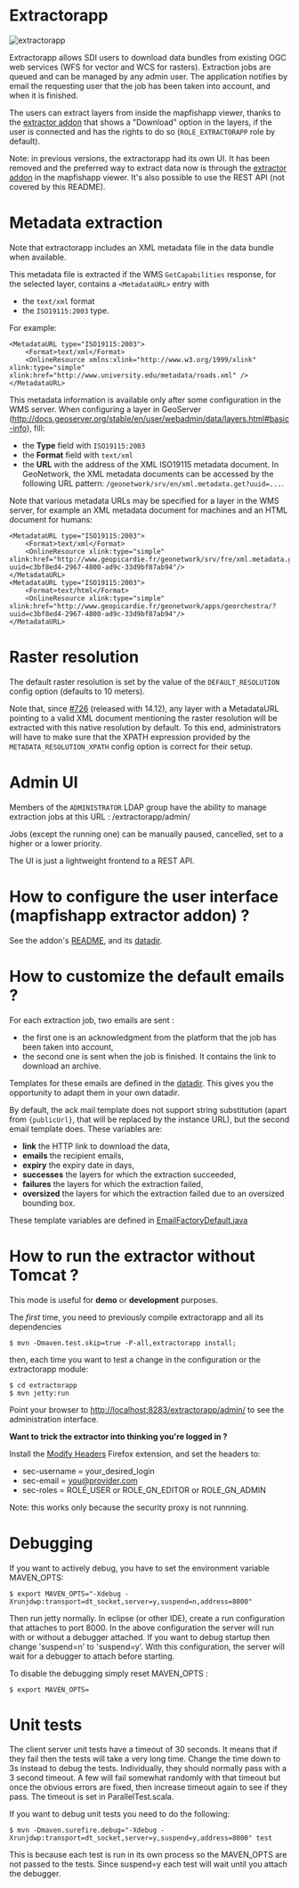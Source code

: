 Extractorapp
============

![extractorapp](https://github.com/georchestra/georchestra/workflows/extractorapp/badge.svg)

Extractorapp allows SDI users to download data bundles from existing OGC web services (WFS for vector and WCS for rasters).
Extraction jobs are queued and can be managed by any admin user.
The application notifies by email the requesting user that the job has been taken into account, and when it is finished.

The users can extract layers from inside the mapfishapp viewer, thanks to the [extractor addon](../mapfishapp/src/main/webapp/app/addons/extractor/README.md) that shows a "Download" option in the layers, if the user is connected and has the rights to do so (`ROLE_EXTRACTORAPP` role by default).

Note: in previous versions, the extractorapp had its own UI. It has been removed and the preferred way to extract data now is through the [extractor addon](mapfishapp/src/main/webapp/app/addons/extractor/README.md) in the mapfishapp viewer. It's also possible to use the REST API (not covered by this README).

Metadata extraction
===================

Note that extractorapp includes an XML metadata file in the data bundle when available.

This metadata file is extracted if the WMS `GetCapabilities` response, for the selected layer, contains a `<MetadataURL>` entry with
- the `text/xml` format
- the `ISO19115:2003` type.

For example:

```
<MetadataURL type="ISO19115:2003">
    <Format>text/xml</Format>
    <OnlineResource xmlns:xlink="http://www.w3.org/1999/xlink" xlink:type="simple" xlink:href="http://www.university.edu/metadata/roads.xml" />
</MetadataURL>
```

This metadata information is available only after some configuration in the WMS server. When configuring a layer in GeoServer (http://docs.geoserver.org/stable/en/user/webadmin/data/layers.html#basic-info), fill:
- the **Type** field with `ISO19115:2003`
- the **Format** field with `text/xml`
- the **URL** with the address of the XML ISO19115 metadata document. In GeoNetwork, the XML metadata documents can be accessed by the following URL pattern: `/geonetwork/srv/en/xml.metadata.get?uuid=...`.

Note that various metadata URLs may be specified for a layer in the WMS server, for example an XML metadata document for machines and an HTML document for humans:

```
<MetadataURL type="ISO19115:2003">
    <Format>text/xml</Format>
    <OnlineResource xlink:type="simple" xlink:href="http://www.geopicardie.fr/geonetwork/srv/fre/xml.metadata.get?uuid=c3bf8ed4-2967-4800-ad9c-33d9bf87ab94"/>
</MetadataURL>
<MetadataURL type="ISO19115:2003">
    <Format>text/html</Format>
    <OnlineResource xlink:type="simple" xlink:href="http://www.geopicardie.fr/geonetwork/apps/georchestra/?uuid=c3bf8ed4-2967-4800-ad9c-33d9bf87ab94"/>
</MetadataURL>
```

Raster resolution
=================

The default raster resolution is set by the value of the ```DEFAULT_RESOLUTION``` config option (defaults to 10 meters).

Note that, since [#726](https://github.com/georchestra/georchestra/issues/726) (released with 14.12), any layer with a MetadataURL pointing to a valid XML document mentioning the raster resolution will be extracted with this native resolution by default.
To this end, administrators will have to make sure that the XPATH expression provided by the ```METADATA_RESOLUTION_XPATH``` config option is correct for their setup.


Admin UI
========

Members of the ```ADMINISTRATOR``` LDAP group have the ability to manage extraction jobs at this URL : /extractorapp/admin/

Jobs (except the running one) can be manually paused, cancelled, set to a higher or a lower priority.

The UI is just a lightweight frontend to a REST API.


How to configure the user interface (mapfishapp extractor addon) ?
==================================================================

See the addon's [README](../mapfishapp/src/main/webapp/app/addons/extractor/README.md), and its [datadir](https://github.com/georchestra/datadir/tree/18.06/mapfishapp/addons/extractor).


How to customize the default emails ?
=====================================

For each extraction job, two emails are sent :
 * the first one is an acknowledgment from the platform that the job has been taken into account,
 * the second one is sent when the job is finished. It contains the link to download an archive.

Templates for these emails are defined in the [datadir](https://github.com/georchestra/datadir/tree/18.06/extractorapp/templates).
This gives you the opportunity to adapt them in your own datadir.

By default, the ack mail template does not support string substitution (apart from `{publicUrl}`, that will be replaced by the instance URL), but the second email template does.
These variables are:
 * **link** the HTTP link to download the data,
 * **emails** the recipient emails,
 * **expiry** the expiry date in days,
 * **successes** the layers for which the extraction succeeded,
 * **failures** the layers for which the extraction failed,
 * **oversized** the layers for which the extraction failed due to an oversized bounding box.

These template variables are defined in [EmailFactoryDefault.java](src/main/java/extractorapp/ws/EmailFactoryDefault.java)

How to run the extractor without Tomcat ?
=========================================

This mode is useful for **demo** or **development** purposes.

The *first* time, you need to previously compile extractorapp and all its dependencies

    $ mvn -Dmaven.test.skip=true -P-all,extractorapp install;

then, each time you want to test a change in the configuration or the extractorapp module:

    $ cd extractorapp
    $ mvn jetty:run

Point your browser to [http://localhost:8283/extractorapp/admin/](http://localhost:8283/extractorapp/admin/) to see the administration interface.


**Want to trick the extractor into thinking you're logged in ?**

Install the [Modify Headers](https://addons.mozilla.org/en-US/firefox/addon/modify-headers/) Firefox extension, and set the headers to:
 * sec-username = your_desired_login
 * sec-email = you@provider.com
 * sec-roles = ROLE_USER or ROLE_GN_EDITOR or ROLE_GN_ADMIN

Note: this works only because the security proxy is not runnning.



Debugging
=========

If you want to actively debug, you have to set the environment variable MAVEN_OPTS:

    $ export MAVEN_OPTS="-Xdebug -Xrunjdwp:transport=dt_socket,server=y,suspend=n,address=8000"

Then run jetty normally. In eclipse (or other IDE), create a run configuration that attaches to port 8000.
In the above configuration the server will run with or without a debugger attached.
If you want to debug startup then change 'suspend=n' to 'suspend=y'.
With this configuration, the server will wait for a debugger to attach before starting.

To disable the debugging simply reset MAVEN_OPTS :

    $ export MAVEN_OPTS=


Unit tests
==========

The client server unit tests have a timeout of 30 seconds.  It means that if they fail then the tests will take a very long time.
Change the time down to 3s instead to debug the tests. Individually, they should normally pass with a 3 second timeout.
A few will fail somewhat randomly with that timeout but once the obvious errors are fixed, then increase timeout again to see if they pass.
The timeout is set in ParallelTest.scala.

If you want to debug unit tests you need to do the following:

    $ mvn -Dmaven.surefire.debug="-Xdebug -Xrunjdwp:transport=dt_socket,server=y,suspend=y,address=8000" test

This is because each test is run in its own process so the MAVEN_OPTS are not passed to the tests. Since suspend=y each test will wait until you attach the debugger.
